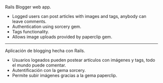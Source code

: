Rails Blogger web app.

* Logged users can post articles with images and tags, anybody can leave comments.
* Authentication using sorcery gem.
* Tags functionality.
* Allows image uploads provided by paperclip gem.

----------------------------------

Aplicación de blogging hecha con Rails.

* Usuarios logeados pueden postear artículos con imágenes y tags, todo el mundo puede comentar.
* Autentificación con la gema sorcery.
* Permite subir imágenes gracias a la gema paperclip.
